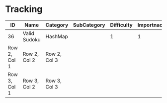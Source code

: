 # Tracking

| ID           | Name         | Category     | SubCategory | Difficulty | Importnace | Note |
|--------------|--------------|--------------|-------------|------------|------------|------|
| 36           | Valid Sudoku | HashMap      |             | 1          | 1          |      |
| Row 2, Col 1 | Row 2, Col 2 | Row 2, Col 3 |             |            |            |      |
| Row 3, Col 1 | Row 3, Col 2 | Row 3, Col 3 |             |            |            |      |